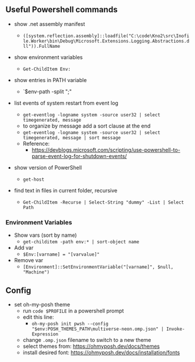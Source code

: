 ## Useful Powershell commands

- show .net assembly manifest
    - `([system.reflection.assembly]::loadfile("C:\code\Kno2\src\Inofile.Worker\bin\Debug\Microsoft.Extensions.Logging.Abstractions.dll")).FullName`

- show environment variables
    - `Get-ChildItem Env:`

- show entries in PATH variable
    - `$env-path -split ";"

- list events of system restart from event log
    - `get-eventlog -logname system -source user32 | select timegenerated, message`
    - to organize by message add a sort clause at the end
    - `get-eventlog -logname system -source user32 | select timegenerated, message | sort message`
    - Reference:
        - https://devblogs.microsoft.com/scripting/use-powershell-to-parse-event-log-for-shutdown-events/
- show version of PowerShell
    - `get-host`

- find text in files in current folder, recursive
    - `Get-ChildItem -Recurse | Select-String "dummy" -List | Select Path`

### Environment Variables
- Show vars (sort by name)
    - `get-childitem -path env:* | sort-object name`
- Add var
    - `$Env:[varname] = "[varvalue]"`
- Remove var
    - `[Environment]::SetEnvironmentVariable("[varname]", $null, "Machine")`


## Config

- set oh-my-posh theme
    - run `code $PROFILE` in a powershell prompt
    - edit this line:
    	- `oh-my-posh init pwsh --config "$env:POSH_THEMES_PATH\multiverse-neon.omp.json" | Invoke-Expression`
    - change `.omp.json` filename to switch to a new theme
    - select themes from: https://ohmyposh.dev/docs/themes
    - install desired font: https://ohmyposh.dev/docs/installation/fonts
